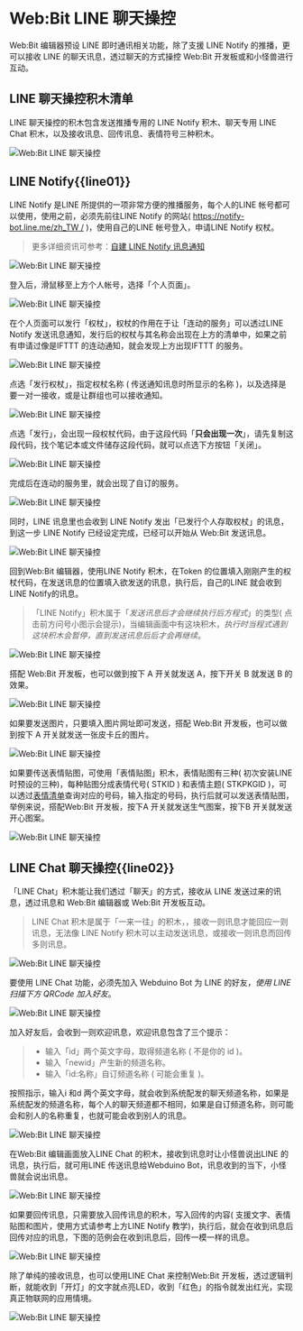 # Web:Bit LINE 聊天操控

Web:Bit 编辑器预设 LINE 即时通讯相关功能，除了支援 LINE Notify 的推播，更可以接收 LINE 的聊天讯息，透过聊天的方式操控 Web:Bit 开发板或和小怪兽进行互动。

## LINE 聊天操控积木清单

LINE 聊天操控的积木包含发送推播专用的 LINE Notify 积木、聊天专用 LINE Chat 积木，以及接收讯息、回传讯息、表情符号三种积木。

![Web:Bit LINE 聊天操控](../../../../media/zh-cn/education/extension/line-01.jpg)

## LINE Notify{{line01}}

LINE Notify 是LINE 所提供的一项非常方便的推播服务，每个人的LINE 帐号都可以使用，使用之前，必须先前往LINE Notify 的网站( [https://notify-bot.line.me/zh_TW /](https://notify-bot.line.me/zh_TW/#_blank) )，使用自己的LINE 帐号登入，申请LINE Notify 权杖。

> 更多详细资讯可参考：[自建 LINE Notify 讯息通知](https://www.oxxostudio.tw/articles/201806/line-notify.html#_blank)

![Web:Bit LINE 聊天操控](../../../../media/zh-cn/education/extension/line-02.jpg)

登入后，滑鼠移至上方个人帐号，选择「个人页面」。

![Web:Bit LINE 聊天操控](../../../../media/zh-cn/education/extension/line-03.jpg)

在个人页面可以发行「权杖」，权杖的作用在于让「连动的服务」可以透过LINE Notify 发送讯息通知，发行后的权杖与其名称会出现在上方的清单中，如果之前有申请过像是IFTTT 的连动通知，就会发现上方出现IFTTT 的服务。

![Web:Bit LINE 聊天操控](../../../../media/zh-cn/education/extension/line-04.jpg)

点选「发行权杖」，指定权杖名称 ( 传送通知讯息时所显示的名称 )，以及选择是要一对一接收，或是让群组也可以接收通知。

![Web:Bit LINE 聊天操控](../../../../media/zh-cn/education/extension/line-05.jpg)

点选「发行」，会出现一段权杖代码，由于这段代码「**只会出现一次**」，请先复制这段代码，找个笔记本或文件储存这段代码，就可以点选下方按钮「关闭」。

![Web:Bit LINE 聊天操控](../../../../media/zh-cn/education/extension/line-06.jpg)

完成后在连动的服务里，就会出现了自订的服务。

![Web:Bit LINE 聊天操控](../../../../media/zh-cn/education/extension/line-07.jpg)

同时，LINE 讯息里也会收到 LINE Notify 发出「已发行个人存取权杖」的讯息，到这一步 LINE Notify 已经设定完成，已经可以开始从 Web:Bit 发送讯息。

![Web:Bit LINE 聊天操控](../../../../media/zh-cn/education/extension/line-08.jpg)

回到Web:Bit 编辑器，使用LINE Notify 积木，在Token 的位置填入刚刚产生的权杖代码，在发送讯息的位置填入欲发送的讯息，执行后，自己的LINE 就会收到LINE Notify的讯息。

> 「LINE Notify」积木属于「*发送讯息后才会继续执行后方程式*」的类型( 点击前方问号小图示会提示)，当编辑画面中有这块积木，*执行时当程式遇到这块积木会暂停，直到发送讯息后后才会再继续*。

![Web:Bit LINE 聊天操控](../../../../media/zh-cn/education/extension/line-10.jpg)

搭配 Web:Bit 开发板，也可以做到按下 A 开关就发送 A，按下开关 B 就发送 B 的效果。

![Web:Bit LINE 聊天操控](../../../../media/zh-cn/education/extension/line-11.jpg)

如果要发送图片，只要填入图片网址即可发送，搭配 Web:Bit 开发板，也可以做到按下 A 开关就发送一张皮卡丘的图片。

![Web:Bit LINE 聊天操控](../../../../media/zh-cn/education/extension/line-13.jpg)

如果要传送表情贴图，可使用「表情贴图」积木，表情贴图有三种( 初次安装LINE 时预设的三种)，每种贴图分成表情代号( STKID ) 和表情主题( STKPKGID )，可以透过[表情清单](https://devdocs.line.me/files/sticker_list.pdf#_blank)查询对应的号码，输入指定的号码，执行后就可以发送表情贴图，举例来说，搭配Web:Bit 开发板，按下A 开关就发送生气图案，按下B 开关就发送开心图案。

![Web:Bit LINE 聊天操控](../../../../media/zh-cn/education/extension/line-12.jpg)

## LINE Chat 聊天操控{{line02}}

「LINE Chat」积木能让我们透过「聊天」的方式，接收从 LINE 发送过来的讯息，透过讯息和 Web:Bit 编辑器或 Web:Bit 开发板互动。

> LINE Chat 积木是属于「一来一往」的积木，，接收一则讯息才能回应一则讯息，无法像 LINE Notify 积木可以主动发送讯息，或接收一则讯息而回传多则讯息。

![Web:Bit LINE 聊天操控](../../../../media/zh-cn/education/extension/line-14.jpg)

要使用 LINE Chat 功能，必须先加入 Webduino Bot 为 LINE 的好友，*使用 LINE 扫描下方 QRCode 加入好友*。

![Web:Bit LINE 聊天操控](../../../../media/zh-cn/education/extension/line-15.jpg)

加入好友后，会收到一则欢迎讯息，欢迎讯息包含了三个提示：

> - 输入「id」两个英文字母，取得频道名称 ( 不是你的 id )。
> - 输入「newid」产生新的频道名称。
> - 输入「id:名称」自订频道名称 ( 可能会重复 )。

按照指示，输入i 和d 两个英文字母，就会收到系统配发的聊天频道名称，如果是系统配发的频道名称，每个人的聊天频道都不相同，如果是自订频道名称，则可能会和别人的名称重复，也就可能会收到别人的讯息。

![Web:Bit LINE 聊天操控](../../../../media/zh-cn/education/extension/line-16.jpg)

在Web:Bit 编辑画面放入LINE Chat 的积木，接收到讯息时让小怪兽说出LINE 的讯息，执行后，就可用LINE 传送讯息给Webduino Bot，讯息收到的当下，小怪兽就会说出讯息。

![Web:Bit LINE 聊天操控](../../../../media/zh-cn/education/extension/line-17.jpg)

如果要回传讯息，只需要放入回传讯息的积木，写入回传的内容( 支援文字、表情贴图和图片，使用方式请参考上方LINE Notify 教学)，执行后，就会在收到讯息后回传对应的讯息，下图的范例会在收到讯息后，回传一模一样的讯息。

![Web:Bit LINE 聊天操控](../../../../media/zh-cn/education/extension/line-18.jpg)

除了单纯的接收讯息，也可以使用LINE Chat 来控制Web:Bit 开发板，透过逻辑判断，就能收到「开灯」的文字就点亮LED，收到「红色」的指令就发出红光，实现真正物联网的应用情境。

![Web:Bit LINE 聊天操控](../../../../media/zh-cn/education/extension/line-19.jpg)